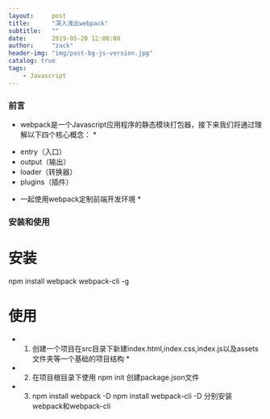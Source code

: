 ```yaml
---
layout:     post
title:      "深入浅出webpack"
subtitle:   ""
date:       2019-05-20 12:00:00
author:     "zack"
header-img: "img/post-bg-js-version.jpg"
catalog: true
tags:
    - Javascript
---
```


### 前言

* webpack是一个Javascript应用程序的静态模块打包器，接下来我们将通过理解以下四个核心概念： *
+ entry（入口）
+ output（输出）
+ loader（转换器）
+ plugins（插件）
* 一起使用webpack定制前端开发环境 *

### 安装和使用

# 安装
npm install webpack webpack-cli -g   
# 使用
* 1. 创建一个项目在src目录下新建index.html,index.css,index.js以及assets文件夹等一个基础的项目结构 *
* 2. 在项目根目录下使用 npm init 创建package.json文件
* 3. npm install webpack -D   npm install webpack-cli -D  分别安装webpack和webpack-cli
